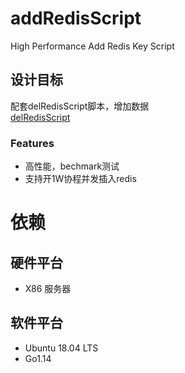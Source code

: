 # addRedisScript
High Performance Add Redis Key Script

## 设计目标
配套delRedisScript脚本，增加数据   
 [delRedisScript](https://github.com/iooikaak/delRedisScript)

### Features
- 高性能，bechmark测试
- 支持开1W协程并发插入redis

#	依赖
## 硬件平台
- X86 服务器

## 软件平台
- Ubuntu 18.04 LTS
- Go1.14
